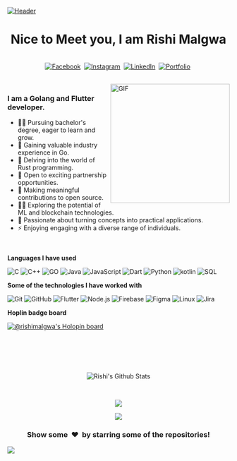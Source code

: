 [![Header](https://source.unsplash.com/800x200/?coding)](https://source.unsplash.com/800x200/?coding)

  <h1 align="center"><b>Nice to Meet you, I am Rishi Malgwa</b></h1> 
</p>

<p align="center">
<br>
<a href="https://stackoverflow.com/users/13266370/rishi-malgwa"><img src="https://img.shields.io/badge/stackoverflow-%231877F0.svg?color=F58025&style=for-the-badge&logo=stackoverflow&logoColor=white" alt="Facebook" /></a>&nbsp;
<a href="https://www.instagram.com/rishimalgwa"><img src="https://img.shields.io/badge/instagram-%23E4405F.svg?&style=for-the-badge&logo=instagram&logoColor=white" alt="Instagram" /></a>&nbsp;
<a href="https://www.linkedin.com/in/rishimalgwa"><img src="https://img.shields.io/badge/linkedin-%230077B5.svg?&style=for-the-badge&logo=linkedin&logoColor=white" alt="LinkedIn" /></a>&nbsp;
<a href="https://rishi-portfolio.web.app/#/"><img src="https://img.shields.io/badge/portfolio-%FF9A00.svg?&style=for-the-badge&logo=About.me&logoColor=white" alt="Portfolio"/></a>&nbsp;
</p>
<br>

<img align="right" height="270px" alt="GIF" src="https://cdn.dribbble.com/users/1292677/screenshots/6139167/avento.gif" />

### I am a Golang and Flutter developer.
- 👨‍🎓 Pursuing bachelor's degree, eager to learn and grow.
- 👦 Gaining valuable industry experience in Go.
- 🌱 Delving into the world of Rust programming.
- 👬 Open to exciting partnership opportunities.
- 🥅 Making meaningful contributions to open source.
- 👩‍💻 Exploring the potential of ML and blockchain technologies.
- 📝 Passionate about turning concepts into practical applications.
- ⚡ Enjoying engaging with a diverse range of individuals.
<br>

**Languages I have used** 

![C](https://img.shields.io/badge/-C-000000?style=flat&logo=C)
![C++](https://img.shields.io/badge/-C++-000000?style=flat&logo=C%2B%2B&logoColor=00599C)
![GO](https://img.shields.io/badge/-GO-000000?style=flat&logo=GO)
![Java](https://img.shields.io/badge/-Java-000000?style=flat&logo=Java&logoColor=007396)
![JavaScript](https://img.shields.io/badge/-JavaScript-000000?style=flat&logo=javascript)
![Dart](https://img.shields.io/badge/-Dart-000000?style=flat&logo=Dart&logoColor=0175C2)
![Python](https://img.shields.io/badge/-Python-000000?style=flat&logo=python)
![kotlin](https://img.shields.io/badge/-Kotlin-000000?style=flat&logo=Kotlin)
![SQL](https://img.shields.io/badge/-SQL-000000?style=flat&logo=MySQL)


**Some of the technologies I have worked with**

![Git](https://img.shields.io/badge/-Git-000000?style=flat&logo=git&logoColor=F05032)
![GitHub](https://img.shields.io/badge/-GitHub-000000?style=flat&logo=github&logoColor=FFFFFF)
![Flutter](https://img.shields.io/badge/-Flutter-000000?style=flat&logo=flutter&logoColor=02569B)
![Node.js](https://img.shields.io/badge/-Node.js-000000?style=flat&logo=node.js&logoColor=339933)
![Firebase](https://img.shields.io/badge/-Firebase-000000?style=flat&logo=Firebase&logoColor=FFCA28)
![Figma](https://img.shields.io/badge/-Figma-000000?style=flat&logo=Figma&logoColor=F24E1E)
![Linux](https://img.shields.io/badge/-Linux-000000?style=flat&logo=linux&logoColor=FCC624)
![Jira](https://img.shields.io/badge/-Jira-000000?style=flat&logo=jira-software&logoColor=white&logoColor=0052CC)
<!-- wi*quL3fcV -->
**Hoplin badge board**

[![@rishimalgwa's Holopin board](https://holopin.io/api/user/board?user=rishimalgwa)](https://holopin.io/@rishimalgwa)

<br>
<br>
<br>
<br>

<p align='center'>
  <img align="center" src="https://github-readme-stats.vercel.app/api?username=rishimalgwa&theme=onedark&show_icons=true" alt="Rishi's Github Stats">
</p>

<br>
<p align='center'> 
  <img align="center" src="https://github-readme-stats.vercel.app/api/top-langs/?username=rishimalgwa&show_icons=true&theme=onedark">
</p>
<p align='center'>
  <img align="center" src="https://github-readme-streak-stats.herokuapp.com?user=rishimalgwa&theme=monokai-metallian">
</p>
<div align="center">

<h3 align="center">Show some &nbsp;❤️&nbsp; by starring some of the repositories!</h3>
</div><img src="https://github.com/punitkmryh/punitkmryh/blob/master/wave.svg" />


